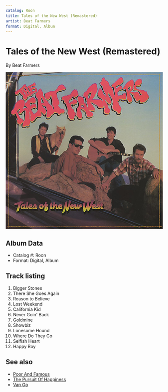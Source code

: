 ```yaml
---
catalog: Roon
title: Tales of the New West (Remastered)
artist: Beat Farmers
format: Digital, Album
---
```


# Tales of the New West (Remastered)

By Beat Farmers

![](../../assets/albumcovers/Beat_Farmers-Tales_of_the_New_West_Remastered.png)

## Album Data

- Catalog #: Roon
- Format: Digital, Album


## Track listing


1. Bigger Stones
2. There She Goes Again
3. Reason to Believe
4. Lost Weekend
5. California Kid
6. Never Goin' Back
7. Goldmine
8. Showbiz
9. Lonesome Hound
10. Where Do They Go
11. Selfish Heart
12. Happy Boy


## See also

- [Poor And Famous](Poor_And_Famous.md)
- [The Pursuit Of Happiness](The_Pursuit_Of_Happiness.md)
- [Van Go](Van_Go.md)
